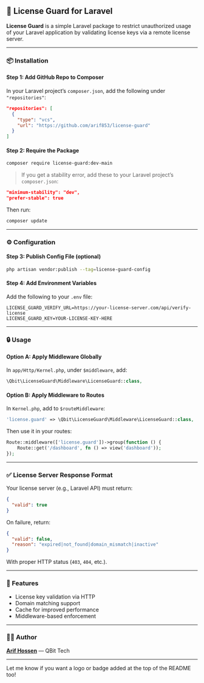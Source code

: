 ## 🚫 License Guard for Laravel

**License Guard** is a simple Laravel package to restrict unauthorized usage of your Laravel application by validating license keys via a remote license server.

---

### 📦 Installation

#### Step 1: Add GitHub Repo to Composer

In your Laravel project’s `composer.json`, add the following under `"repositories"`:

```json
"repositories": [
  {
    "type": "vcs",
    "url": "https://github.com/arif853/license-guard"
  }
]
```

#### Step 2: Require the Package

```bash
composer require license-guard:dev-main
```

> If you get a stability error, add these to your Laravel project’s `composer.json`:

```json
"minimum-stability": "dev",
"prefer-stable": true
```

Then run:

```bash
composer update
```

---

### ⚙️ Configuration

#### Step 3: Publish Config File (optional)

```bash
php artisan vendor:publish --tag=license-guard-config
```

#### Step 4: Add Environment Variables

Add the following to your `.env` file:

```env
LICENSE_GUARD_VERIFY_URL=https://your-license-server.com/api/verify-license
LICENSE_GUARD_KEY=YOUR-LICENSE-KEY-HERE
```

---

### 🔒 Usage

#### Option A: Apply Middleware Globally

In `app/Http/Kernel.php`, under `$middleware`, add:

```php
\Qbit\LicenseGuard\Middleware\LicenseGuard::class,
```

#### Option B: Apply Middleware to Routes

In `Kernel.php`, add to `$routeMiddleware`:

```php
'license.guard' => \Qbit\LicenseGuard\Middleware\LicenseGuard::class,
```

Then use it in your routes:

```php
Route::middleware(['license.guard'])->group(function () {
    Route::get('/dashboard', fn () => view('dashboard'));
});
```

---

### ✅ License Server Response Format

Your license server (e.g., Laravel API) must return:

```json
{
  "valid": true
}
```

On failure, return:

```json
{
  "valid": false,
  "reason": "expired|not_found|domain_mismatch|inactive"
}
```

With proper HTTP status (`403`, `404`, etc.).

---

### 🧠 Features

* License key validation via HTTP
* Domain matching support
* Cache for improved performance
* Middleware-based enforcement

---

### 👨‍💻 Author

**[Arif Hossen](https://github.com/arif853)** — QBit Tech

---

Let me know if you want a logo or badge added at the top of the README too!
